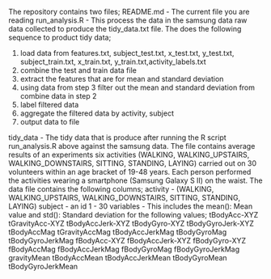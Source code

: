 The repository contains two files;
README.md - The current file you are reading
run_analysis.R - This process the data in the samsung data raw data collected to produce the tidy_data.txt file. The does the following sequence to product tidy data;
1. load data from features.txt, subject_test.txt, x_test.txt, y_test.txt, subject_train.txt, x_train.txt, y_train.txt,activity_labels.txt
2. combine the test and train data file
3. extract the features that are for mean and standard deviation
4. using data from step 3 filter out the mean and standard deviation from combine data in step 2
5. label filtered data
6. aggregate the filtered data by activity, subject
7. output data to file



tidy_data - The tidy data that is produce after running the R script run_analysis.R above against the samsung data. The file contains average results of an experiments six activities (WALKING, WALKING_UPSTAIRS, WALKING_DOWNSTAIRS, SITTING, STANDING, LAYING)  carried out on 30 volunteers within an age bracket of 19-48 years. Each person performed the activities  wearing a smartphone (Samsung Galaxy S II) on the waist. The data file contains the following columns;
activity - (WALKING, WALKING_UPSTAIRS, WALKING_DOWNSTAIRS, SITTING, STANDING, LAYING)
subject - an id 1 - 30
variables - This includes the mean(): Mean value and std(): Standard deviation for the following values;
    tBodyAcc-XYZ
    tGravityAcc-XYZ
    tBodyAccJerk-XYZ
    tBodyGyro-XYZ
    tBodyGyroJerk-XYZ
    tBodyAccMag
    tGravityAccMag
    tBodyAccJerkMag
    tBodyGyroMag
    tBodyGyroJerkMag
    fBodyAcc-XYZ
    fBodyAccJerk-XYZ
    fBodyGyro-XYZ
    fBodyAccMag
    fBodyAccJerkMag
    fBodyGyroMag
    fBodyGyroJerkMag
    gravityMean
    tBodyAccMean
    tBodyAccJerkMean
    tBodyGyroMean
    tBodyGyroJerkMean


